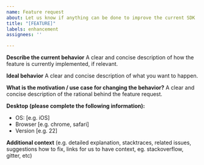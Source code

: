 ```yaml
---
name: Feature request
about: Let us know if anything can be done to improve the current SDK
title: "[FEATURE]"
labels: enhancement
assignees: ''

---
```


**Describe the current behavior**
A clear and concise description of how the feature is currently implemented, if relevant.

**Ideal behavior**
A clear and concise description of what you want to happen.

**What is the motivation / use case for changing the behavior?**
A clear and concise description of the rational behind the feature request.

**Desktop (please complete the following information):**
 - OS: [e.g. iOS]
 - Browser [e.g. chrome, safari]
 - Version [e.g. 22]

**Additional context**
(e.g. detailed explanation, stacktraces, related issues, suggestions how to fix, links for us to have context, eg. stackoverflow, gitter, etc)
